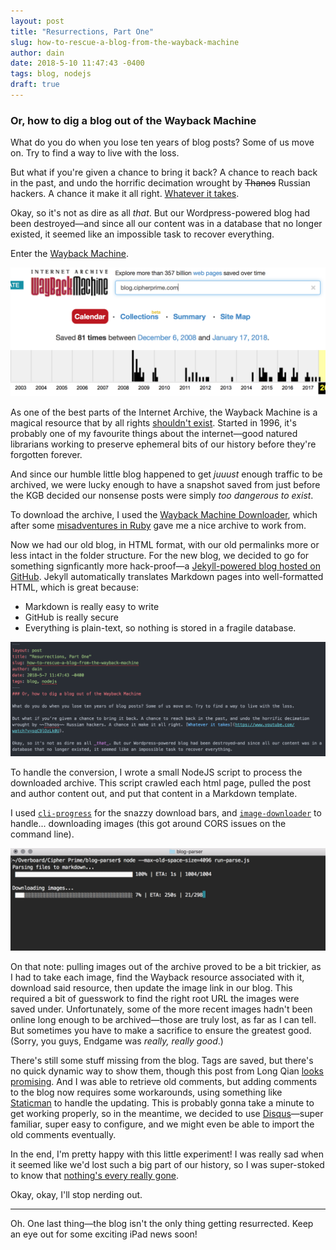 ```yaml
---
layout: post
title: "Resurrections, Part One"
slug: how-to-rescue-a-blog-from-the-wayback-machine
author: dain
date: 2018-5-10 11:47:43 -0400
tags: blog, nodejs
draft: true
---
```

### Or, how to dig a blog out of the Wayback Machine

What do you do when you lose ten years of blog posts? Some of us move on. Try to find a way to live with the loss.

But what if you're given a chance to bring it back? A chance to reach back in the past, and undo the horrific decimation wrought by ~~Thanos~~ Russian hackers. A chance it make it all right. [Whatever it takes](https://www.youtube.com/watch?v=sqC9lOzLk0U).

Okay, so it's not as dire as all _that_. But our Wordpress-powered blog had been destroyed—and since all our content was in a database that no longer existed, it seemed like an impossible task to recover everything.

Enter the [Wayback Machine](https://archive.org).

![Wayback Archive](/img/blog/wayback/wayback-archive.png)

As one of the best parts of the Internet Archive, the Wayback Machine is a magical resource that by all rights [shouldn't exist](https://www.xkcd.com/2102/). Started in 1996, it's probably one of my favourite things about the internet—good natured librarians working to preserve ephemeral bits of our history before they're forgotten forever.

And since our humble little blog happened to get _juuust_ enough traffic to be archived, we were lucky enough to have a snapshot saved from just before the KGB decided our nonsense posts were simply _too dangerous to exist_.

To download the archive, I used the [Wayback Machine Downloader](https://github.com/hartator/wayback-machine-downloader), which after some [misadventures in Ruby](http://misheska.com/blog/2013/06/15/using-rbenv-to-manage-multiple-versions-of-ruby/) gave me a nice archive to work from.

Now we had our old blog, in HTML format, with our old permalinks more or less intact in the folder structure. For the new blog, we decided to go for something signficantly more hack-proof—a [Jekyll-powered blog hosted on GitHub](http://jekyll.org). Jekyll automatically translates Markdown pages into well-formatted HTML, which is great because:

* Markdown is really easy to write
* GitHub is really secure
* Everything is plain-text, so nothing is stored in a fragile database.

![Wayback Command Line](/img/blog/wayback/wayback-markdown.png)

To handle the conversion, I wrote a small NodeJS script to process the downloaded archive. This script crawled each html page, pulled the post and author content out, and put that content in a Markdown template.

I used [`cli-progress`](https://www.npmjs.com/package/cli-progress) for the snazzy download bars, and [`image-downloader`](https://www.npmjs.com/package/image-downloader) to handle... downloading images (this got around CORS issues on the command line).

![Wayback Command Line](/img/blog/wayback/wayback-cmd-line.png)

On that note: pulling images out of the archive proved to be a bit trickier, as I had to take each image, find the Wayback resource associated with it, download said resource, then update the image link in our blog. This required a bit of guesswork to find the right root URL the images were saved under. Unfortunately, some of the more recent images hadn't been online long enough to be archived—those are truly lost, as far as I can tell. But sometimes you have to make a sacrifice to ensure the greatest good. (Sorry, you guys, Endgame was _really, really good_.)

There's still some stuff missing from the blog. Tags are saved, but there's no quick dynamic way to show them, though this post from Long Qian [looks promising](http://longqian.me/2017/02/09/github-jekyll-tag/). And I was able to retrieve old comments, but adding comments to the blog now requires some workarounds, using something like [Staticman](https://staticman.net) to handle the updating. This is probably gonna take a minute to get working properly, so in the meantime, we decided to use [Disqus](www.disqus.com)—super familiar, super easy to configure, and we might even be able to import the old comments eventually.

In the end, I'm pretty happy with this little experiment! I was really sad when it seemed like we'd lost such a big part of our history, so I was super-stoked to know that [nothing's every really gone](https://www.youtube.com/watch?v=vNCKRQn_6oA).

Okay, okay, I'll stop nerding out.

---

Oh. One last thing—the blog isn't the only thing getting resurrected. Keep an eye out for some exciting iPad news soon!
